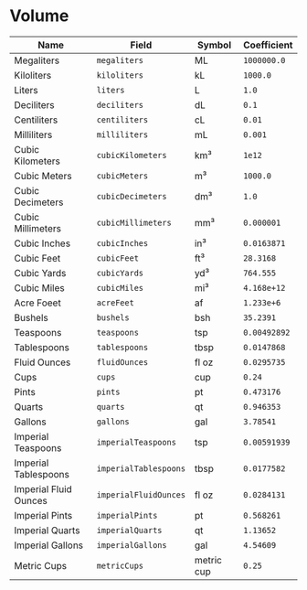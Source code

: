 # Volume

| Name                  | Field                 | Symbol     | Coefficient  |
| --------------------- | --------------------- | ---------- | ------------ |
| Megaliters            | `megaliters`          | ML         | `1000000.0`  |
| Kiloliters            | `kiloliters`          | kL         | `1000.0`     |
| Liters                | `liters`              | L          | `1.0`        |
| Deciliters            | `deciliters`          | dL         | `0.1`        |
| Centiliters           | `centiliters`         | cL         | `0.01`       |
| Milliliters           | `milliliters`         | mL         | `0.001`      |
| Cubic Kilometers      | `cubicKilometers`     | km³        | `1e12`       |
| Cubic Meters          | `cubicMeters`         | m³         | `1000.0`     |
| Cubic Decimeters      | `cubicDecimeters`     | dm³        | `1.0`        |
| Cubic Millimeters     | `cubicMillimeters`    | mm³        | `0.000001`   |
| Cubic Inches          | `cubicInches`         | in³        | `0.0163871`  |
| Cubic Feet            | `cubicFeet`           | ft³        | `28.3168`    |
| Cubic Yards           | `cubicYards`          | yd³        | `764.555`    |
| Cubic Miles           | `cubicMiles`          | mi³        | `4.168e+12`  |
| Acre Foeet            | `acreFeet`            | af         | `1.233e+6`   |
| Bushels               | `bushels`             | bsh        | `35.2391`    |
| Teaspoons             | `teaspoons`           | tsp        | `0.00492892` |
| Tablespoons           | `tablespoons`         | tbsp       | `0.0147868`  |
| Fluid Ounces          | `fluidOunces`         | fl oz      | `0.0295735`  |
| Cups                  | `cups`                | cup        | `0.24`       |
| Pints                 | `pints`               | pt         | `0.473176`   |
| Quarts                | `quarts`              | qt         | `0.946353`   |
| Gallons               | `gallons`             | gal        | `3.78541`    |
| Imperial Teaspoons    | `imperialTeaspoons`   | tsp        | `0.00591939` |
| Imperial Tablespoons  | `imperialTablespoons` | tbsp       | `0.0177582`  |
| Imperial Fluid Ounces | `imperialFluidOunces` | fl oz      | `0.0284131`  |
| Imperial Pints        | `imperialPints`       | pt         | `0.568261`   |
| Imperial Quarts       | `imperialQuarts`      | qt         | `1.13652`    |
| Imperial Gallons      | `imperialGallons`     | gal        | `4.54609`    |
| Metric Cups           | `metricCups`          | metric cup | `0.25`       |
